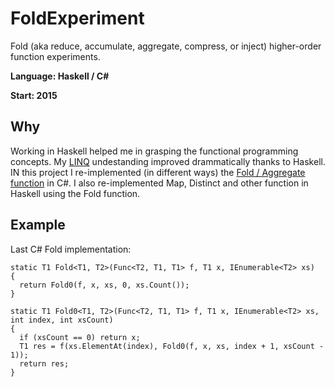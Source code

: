 # FoldExperiment
Fold (aka reduce, accumulate, aggregate, compress, or inject) higher-order function experiments.

**Language: Haskell / C#**

**Start: 2015**

## Why
Working in Haskell helped me in grasping the functional programming concepts. My [LINQ](https://en.wikipedia.org/wiki/Language_Integrated_Query) undestanding improved drammatically thanks to Haskell. IN this project I re-implemented (in different ways) the [Fold / Aggregate function](https://en.wikipedia.org/wiki/Fold_(higher-order_function)) in C#. I also re-implemented Map, Distinct and other function in Haskell using the Fold function.

## Example

Last C# Fold implementation:

```
static T1 Fold<T1, T2>(Func<T2, T1, T1> f, T1 x, IEnumerable<T2> xs)
{
  return Fold0(f, x, xs, 0, xs.Count());
}

static T1 Fold0<T1, T2>(Func<T2, T1, T1> f, T1 x, IEnumerable<T2> xs, int index, int xsCount)
{
  if (xsCount == 0) return x;
  T1 res = f(xs.ElementAt(index), Fold0(f, x, xs, index + 1, xsCount - 1));
  return res;
}
```